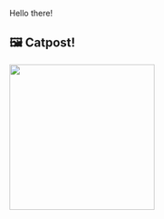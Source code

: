 Hello there!



## 🖼️ Catpost!

<sub>
    <img src="https://cdn2.thecatapi.com/images/ap2.jpg" height="256">
</sub>

